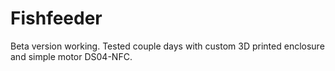 # Fishfeeder

Beta version working.
Tested couple days with custom 3D printed enclosure and simple motor DS04-NFC.
